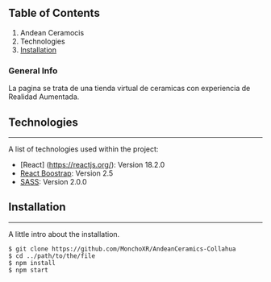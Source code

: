 ## Table of Contents
1. Andean Ceramocis
2. Technologies
3. [Installation](#installation)

### General Info
La pagina se trata de una tienda virtual de ceramicas con experiencia de Realidad Aumentada.
## Technologies
***
A list of technologies used within the project:
* [React] (https://reactjs.org/): Version 18.2.0
* [React Boostrap](https://react-bootstrap.github.io/): Version 2.5
* [SASS](https://create-react-app.dev/docs/adding-a-sass-stylesheet/): Version 2.0.0
## Installation
***
A little intro about the installation. 
```
$ git clone https://github.com/MonchoXR/AndeanCeramics-Collahua
$ cd ../path/to/the/file
$ npm install
$ npm start
```